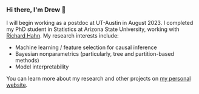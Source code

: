 ### Hi there, I'm Drew 👋

I will begin working as a postdoc at UT-Austin in August 2023. I completed my PhD student in Statistics at Arizona State University, working with [Richard Hahn](https://math.la.asu.edu/~prhahn/). 
My research interests include:

* Machine learning / feature selection for causal inference
* Bayesian nonparametrics (particularly, tree and partition-based methods)
* Model interpretability

You can learn more about my research and other projects on [my personal website](https://andrewherren.github.io).
